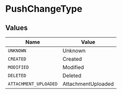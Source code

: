 # PushChangeType


## Values

| Name                  | Value                 |
| --------------------- | --------------------- |
| `UNKNOWN`             | Unknown               |
| `CREATED`             | Created               |
| `MODIFIED`            | Modified              |
| `DELETED`             | Deleted               |
| `ATTACHMENT_UPLOADED` | AttachmentUploaded    |